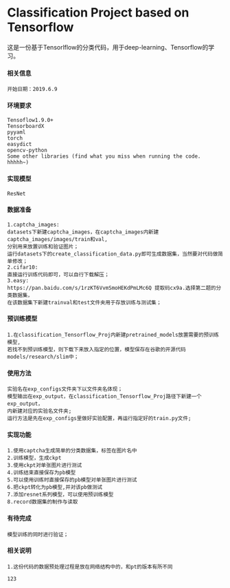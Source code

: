 # Classification Project based on Tensorflow
这是一份基于Tensorlflow的分类代码，用于deep-learning、Tensorflow的学习。
#### 相关信息
    开始日期：2019.6.9
#### 环境要求
    Tensoflow1.9.0+
    TensorboardX
    pyyaml
    torch
    easydict
    opencv-python
    Some other libraries (find what you miss when running the code. hhhhh~)
#### 实现模型
    ResNet
#### 数据准备
    1.captcha_images:
    datasets下新建captcha_images，在captcha_images内新建captcha_images/images/train和val,
    分别用来放置训练和验证图片；
    运行datasets下的create_classification_data.py即可生成数据集，当然要对代码做简单修改；
    2.cifar10:
    直接运行训练代码即可，可以自行下载解压；
    3.easy:
    https://pan.baidu.com/s/1rzKT6VvmSmoHEKdPmLMc6Q 提取码cx9a.选择第二题的分类数据集，
    在该数据集下新建trainval和test文件夹用于存放训练与测试集；
    
#### 预训练模型
    1.在classification_Tensorflow_Proj内新建pretrained_models放置需要的预训练模型,
    若找不到预训练模型，则下载下来放入指定的位置，模型保存在谷歌的开源代码models/research/slim中；
#### 使用方法
    实验名在exp_configs文件夹下以文件夹名体现；
    模型输出在exp_output，在classification_Tensorflow_Proj路径下新建一个exp_output，
    内新建对应的实验名文件夹;
    运行方法是先在exp_configs里做好实验配置，再运行指定好的train.py文件;
#### 实现功能
    1.使用captcha生成简单的分类数据集，标签在图片名中
    2.训练模型，生成ckpt
    3.使用ckpt对单张图片进行测试
    4.训练结束直接保存为pb模型
    5.可以使用训练时直接保存的pb模型对单张图片进行测试
    6.把ckpt转化为pb模型,并对该pb做测试
    7.添加resnet系列模型，可以使用预训练模型
    8.record数据集的制作与读取
#### 有待完成
    模型训练的同时进行验证；
#### 相关说明
    1.这份代码的数据预处理过程是放在网络结构中的，和pt的版本有所不同
    
    123
